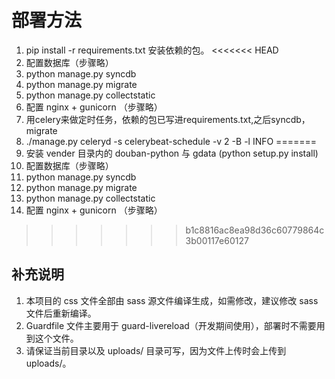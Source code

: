 # 部署方法

1. pip install -r requirements.txt 安装依赖的包。
<<<<<<< HEAD
2. 配置数据库（步骤略）
3. python manage.py syncdb
4. python manage.py migrate
5. python manage.py collectstatic
6. 配置 nginx + gunicorn （步骤略）
7. 用celery来做定时任务，依赖的包已写进requirements.txt,之后syncdb，migrate
8. ./manage.py celeryd -s celerybeat-schedule -v 2 -B -l INFO
=======
2. 安装 vender 目录内的 douban-python 与 gdata (python setup.py install)
3. 配置数据库（步骤略）
4. python manage.py syncdb
5. python manage.py migrate
6. python manage.py collectstatic
7. 配置 nginx + gunicorn （步骤略）
>>>>>>> b1c8816ac8ea98d36c60779864c3b00117e60127

## 补充说明

1. 本项目的 css 文件全部由 sass 源文件编译生成，如需修改，建议修改 sass 文件后重新编译。
2. Guardfile 文件主要用于 guard-livereload（开发期间使用），部署时不需要用到这个文件。
3. 请保证当前目录以及 uploads/ 目录可写，因为文件上传时会上传到 uploads/。
